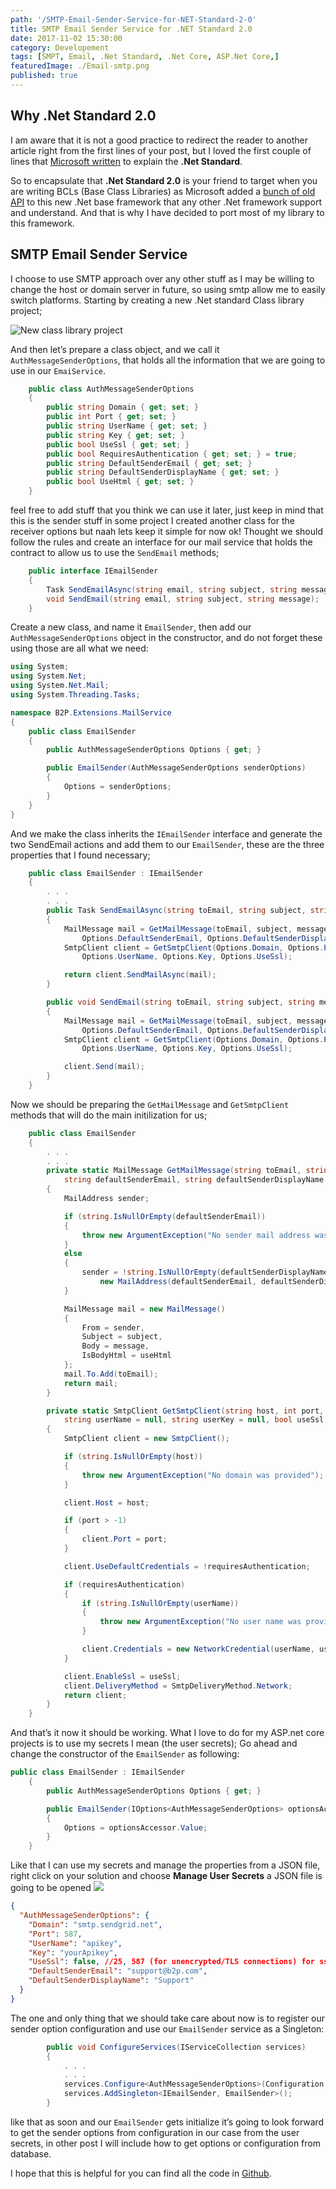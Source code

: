 ```yaml
---
path: '/SMTP-Email-Sender-Service-for-NET-Standard-2-0'
title: SMTP Email Sender Service for .NET Standard 2.0
date: 2017-11-02 15:30:00
category: Developement
tags: [SMPT, Email, .Net Standard, .Net Core, ASP.Net Core,]
featuredImage: ./Email-smtp.png
published: true
---
```


## Why .Net Standard 2.0

I am aware that it is not a good practice to redirect the reader to another article right from the first lines of your post, but I loved the first couple of lines that [Microsoft written](https://docs.microsoft.com/en-us/dotnet/standard/net-standard) to explain the **.Net Standard**.
<!-- more -->
So to encapsulate that **.Net Standard 2.0** is your friend to target when you are writing BCLs (Base Class Libraries) as Microsoft added a [bunch of old API](https://github.com/dotnet/standard/blob/master/docs/versions/netstandard2.0.md) to this new .Net base framework that any other .Net framework support and understand. And that is why I have decided to port most of my library to this framework.

## SMTP Email Sender Service

I choose to use SMTP approach over any other stuff as I may be willing to change the host or domain server in future, so using smtp allow me to easily switch platforms. Starting by creating a new .Net standard Class library project;

![New class library project](./New-CL-Project.png)

And then let’s prepare a class object, and we call it `AuthMessageSenderOptions`, that holds all the information that we are going to use in our `EmaiService`.

``` csharp
    public class AuthMessageSenderOptions
    {
        public string Domain { get; set; }
        public int Port { get; set; }
        public string UserName { get; set; }
        public string Key { get; set; }
        public bool UseSsl { get; set; }
        public bool RequiresAuthentication { get; set; } = true;
        public string DefaultSenderEmail { get; set; }
        public string DefaultSenderDisplayName { get; set; }
        public bool UseHtml { get; set; }
    }
```

feel free to add stuff that you think we can use it later, just keep in mind that this is the sender stuff in some project I created another class for the receiver options but naah lets keep it simple for now ok!
Thought we should follow the rules and create an interface for our mail service that holds the contract to allow us to use the ``SendEmail`` methods;

``` csharp
    public interface IEmailSender
    {
        Task SendEmailAsync(string email, string subject, string message);
        void SendEmail(string email, string subject, string message);
    }
```

Create a new class, and name it `EmailSender`, then add our `AuthMessageSenderOptions` object in the constructor, and do not forget these using those are all what we need:

``` csharp
using System;
using System.Net;
using System.Net.Mail;
using System.Threading.Tasks;

namespace B2P.Extensions.MailService
{
    public class EmailSender
    {
        public AuthMessageSenderOptions Options { get; }

        public EmailSender(AuthMessageSenderOptions senderOptions)
        {
            Options = senderOptions;
        }
    }
}
```

And we make the class inherits the `IEmailSender` interface and generate the two SendEmail actions and add them to our `EmailSender`, these are the three properties that I found necessary;

``` csharp
    public class EmailSender : IEmailSender
    {
        . . .
        . . .
        public Task SendEmailAsync(string toEmail, string subject, string message)
        {
            MailMessage mail = GetMailMessage(toEmail, subject, message,
                Options.DefaultSenderEmail, Options.DefaultSenderDisplayName, Options.UseHtml);
            SmtpClient client = GetSmtpClient(Options.Domain, Options.Port, Options.RequiresAuthentication,
                Options.UserName, Options.Key, Options.UseSsl);

            return client.SendMailAsync(mail);
        }

        public void SendEmail(string toEmail, string subject, string message)
        {
            MailMessage mail = GetMailMessage(toEmail, subject, message,
                Options.DefaultSenderEmail, Options.DefaultSenderDisplayName, Options.UseHtml);
            SmtpClient client = GetSmtpClient(Options.Domain, Options.Port, Options.RequiresAuthentication,
                Options.UserName, Options.Key, Options.UseSsl);

            client.Send(mail);
        }
    }
```

Now we should be preparing the `GetMailMessage` and  `GetSmtpClient` methods that will do the main initilization for us;

``` csharp
    public class EmailSender
    {
        . . .
        . . .
        private static MailMessage GetMailMessage(string toEmail, string subject, string message,
            string defaultSenderEmail, string defaultSenderDisplayName = null, bool useHtml = true)
        {
            MailAddress sender;

            if (string.IsNullOrEmpty(defaultSenderEmail))
            {
                throw new ArgumentException("No sender mail address was provided");
            }
            else
            {
                sender = !string.IsNullOrEmpty(defaultSenderDisplayName) ?
                    new MailAddress(defaultSenderEmail, defaultSenderDisplayName) : new MailAddress(defaultSenderEmail);
            }

            MailMessage mail = new MailMessage()
            {
                From = sender,
                Subject = subject,
                Body = message,
                IsBodyHtml = useHtml
            };
            mail.To.Add(toEmail);
            return mail;
        }

        private static SmtpClient GetSmtpClient(string host, int port, bool requiresAuthentication = true,
            string userName = null, string userKey = null, bool useSsl = false)
        {
            SmtpClient client = new SmtpClient();

            if (string.IsNullOrEmpty(host))
            {
                throw new ArgumentException("No domain was provided");
            }

            client.Host = host;

            if (port > -1)
            {
                client.Port = port;
            }

            client.UseDefaultCredentials = !requiresAuthentication;

            if (requiresAuthentication)
            {
                if (string.IsNullOrEmpty(userName))
                {
                    throw new ArgumentException("No user name was provided");
                }

                client.Credentials = new NetworkCredential(userName, userKey);
            }

            client.EnableSsl = useSsl;
            client.DeliveryMethod = SmtpDeliveryMethod.Network;
            return client;
        }
    }
```

And that’s it now it should be working.
What I love to do for my ASP.net core projects is to use my secrets I mean (the user secrets);
Go ahead and change the constructor of the `EmailSender` as following:

```csharp
public class EmailSender : IEmailSender
    {
        public AuthMessageSenderOptions Options { get; }

        public EmailSender(IOptions<AuthMessageSenderOptions> optionsAccessor)
        {
            Options = optionsAccessor.Value;
        }
    }
```

Like that I can use my secrets and manage the properties from a JSON file, right click on your solution and choose  **Manage User Secrets** a JSON file is going to be opened
![](UserSecrets.png)

``` JSON
{
  "AuthMessageSenderOptions": {
    "Domain": "smtp.sendgrid.net",
    "Port": 587,
    "UserName": "apikey",
    "Key": "yourApikey",
    "UseSsl": false, //25, 587 (for unencrypted/TLS connections) for ssl use port 465
    "DefaultSenderEmail": "support@b2p.com",
    "DefaultSenderDisplayName": "Support"
  }
}
```

The one and only thing that we should take care about now is to register our sender option configuration and use our `EmailSender` service as a Singleton:

``` csharp
        public void ConfigureServices(IServiceCollection services)
        {
            . . .
            . . .
            services.Configure<AuthMessageSenderOptions>(Configuration.GetSection("AuthMessageSenderOptions"));
            services.AddSingleton<IEmailSender, EmailSender>();
        }
```

like that as soon and our `EmailSender` gets initialize it’s going to look forward to get the sender options from configuration in our case from the user secrets, in other post I will include how to get options or configuration from database.

I hope that this is helpful for you can find all the code in [Github](https://github.com/Capoutcha/MailService).